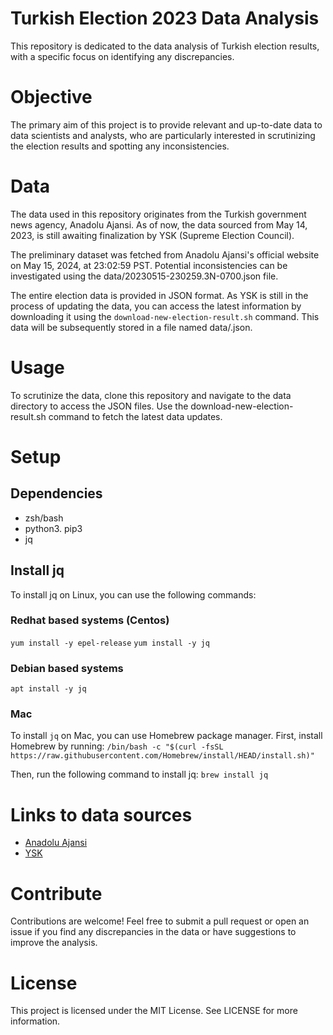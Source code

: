 # Turkish Election 2023 Data Analysis

This repository is dedicated to the data analysis of Turkish election results, with a specific focus on identifying any discrepancies.

# Objective

The primary aim of this project is to provide relevant and up-to-date data to data scientists and analysts, who are particularly interested in scrutinizing the election results and spotting any inconsistencies.

# Data

The data used in this repository originates from the Turkish government news agency, Anadolu Ajansi. As of now, the data sourced from May 14, 2023, is still awaiting finalization by YSK (Supreme Election Council).

The preliminary dataset was fetched from Anadolu Ajansi's official website on May 15, 2024, at 23:02:59 PST. Potential inconsistencies can be investigated using the data/20230515-230259.3N-0700.json file.

The entire election data is provided in JSON format. As YSK is still in the process of updating the data, you can access the latest information by downloading it using the `download-new-election-result.sh` command. This data will be subsequently stored in a file named data/<timestamp>.json.

# Usage
  
To scrutinize the data, clone this repository and navigate to the data directory to access the JSON files. Use the download-new-election-result.sh command to fetch the latest data updates.

# Setup

## Dependencies
- zsh/bash
- python3. pip3
- jq

## Install jq 

To install jq on Linux, you can use the following commands:

### Redhat based systems (Centos) 
`yum install -y epel-release`
`yum install -y jq`

### Debian based systems 
`apt install -y jq`

### Mac

To install `jq` on Mac, you can use Homebrew package manager. First, install Homebrew by running:
`/bin/bash -c "$(curl -fsSL https://raw.githubusercontent.com/Homebrew/install/HEAD/install.sh)"`

Then, run the following command to install jq:
`brew install jq`

# Links to data sources

- [Anadolu Ajansi](https://secim.aa.com.tr/)
- [YSK](https://www.ysk.gov.tr/)

# Contribute
  
Contributions are welcome! Feel free to submit a pull request or open an issue if you find any discrepancies in the data or have suggestions to improve the analysis.

# License
This project is licensed under the MIT License. See LICENSE for more information.